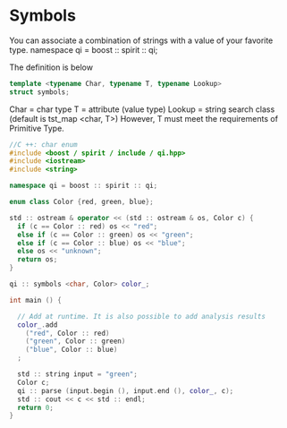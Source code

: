 # Symbols

  You can associate a combination of strings with a value of your favorite type.
  namespace qi = boost :: spirit :: qi;

The definition is below
```cpp
template <typename Char, typename T, typename Lookup>
struct symbols;
```
  Char = char type
  T = attribute (value type)
  Lookup = string search class (default is tst_map <char, T>)
  However, T must meet the requirements of Primitive Type.

```cpp
//C ++: char enum
#include <boost / spirit / include / qi.hpp>
#include <iostream>
#include <string>

namespace qi = boost :: spirit :: qi;

enum class Color {red, green, blue};

std :: ostream & operator << (std :: ostream & os, Color c) {
  if (c == Color :: red) os << "red";
  else if (c == Color :: green) os << "green";
  else if (c == Color :: blue) os << "blue";
  else os << "unknown";
  return os;
}

qi :: symbols <char, Color> color_;

int main () {

  // Add at runtime. It is also possible to add analysis results
  color_.add
    ("red", Color :: red)
    ("green", Color :: green)
    ("blue", Color :: blue)
  ;

  std :: string input = "green";
  Color c;
  qi :: parse (input.begin (), input.end (), color_, c);
  std :: cout << c << std :: endl;
  return 0;
}
```
